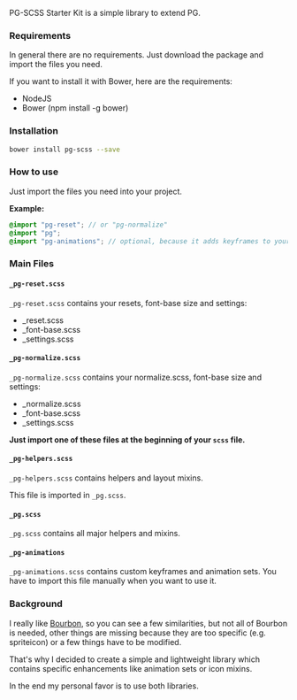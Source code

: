 PG-SCSS Starter Kit is a simple library to extend PG.

### Requirements

In general there are no requirements. Just download the package and import the files you need. 

If you want to install it with Bower, here are the requirements: 

- NodeJS
- Bower (npm install -g bower)

### Installation

``` bash
bower install pg-scss --save
```

### How to use

Just import the files you need into your project.

**Example:**

``` scss
@import "pg-reset"; // or "pg-normalize"
@import "pg";
@import "pg-animations"; // optional, because it adds keyframes to your css
```

### Main Files

#### `_pg-reset.scss`

`_pg-reset.scss` contains your resets, font-base size and settings: 
- _reset.scss
- _font-base.scss
- _settings.scss

#### `_pg-normalize.scss`

`_pg-normalize.scss` contains your normalize.scss, font-base size and settings: 
- _normalize.scss
- _font-base.scss
- _settings.scss

**Just import one of these files at the beginning of your `scss` file.**

#### `_pg-helpers.scss`

`_pg-helpers.scss` contains helpers and layout mixins.

This file is imported in `_pg.scss`.

#### `_pg.scss`

`_pg.scss` contains all major helpers and mixins.

#### `_pg-animations`

`_pg-animations.scss` contains custom keyframes and animation sets. You have to import this file manually when you want to use it.

### Background

I really like [Bourbon](http://bourbon.io/), so you can see a few similarities, but not all of Bourbon is needed, other things are missing because they are too specific (e.g. spriteicon) or a few things have to be modified. 

That's why I decided to create a simple and lightweight library which contains specific enhancements like animation sets or icon mixins. 
 
In the end my personal favor is to use both libraries.
